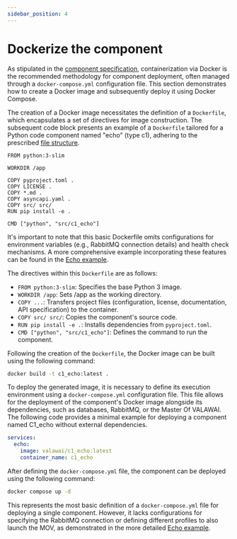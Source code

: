 ```yaml
---
sidebar_position: 4
---
```


# Dockerize the component

As stipulated in the [component specification](/docs/architecture/implementations/component#deployment),
containerization via Docker is the recommended methodology for component deployment, often managed 
through a `docker-compose.yml` configuration file. This section demonstrates how to create a Docker image 
and subsequently deploy it using Docker Compose.

The creation of a Docker image necessitates the definition of a `Dockerfile`, which encapsulates 
a set of directives for image construction. The subsequent code block presents an example 
of a `Dockerfile` tailored for a Python code component named "echo" (type c1), adhering 
to the prescribed [file structure](/docs/tutorials/how_python_component/skeleton#base-structure).

```docker
FROM python:3-slim
	
WORKDIR /app

COPY pyproject.toml .
COPY LICENSE .
COPY *.md .
COPY asyncapi.yaml .
COPY src/ src/
RUN pip install -e .

CMD ["python", "src/c1_echo"] 
```

It's important to note that this basic Dockerfile omits configurations for environment variables 
(e.g., RabbitMQ connection details) and health check mechanisms. A more comprehensive example 
incorporating these features can be found in 
the [Echo example](/docs/tutorials/how_python_component/example#defining-dokerfile).

The directives within this `Dockerfile` are as follows:

 - `FROM python:3-slim`: Specifies the base Python 3 image.
 - `WORKDIR /app`: Sets /app as the working directory.
 - `COPY ...`: Transfers project files (configuration, license, documentation, API specification) to the container.
 - `COPY src/ src/`: Copies the component's source code.
 - `RUN pip install -e .`: Installs dependencies from `pyproject.toml`.
 - `CMD ["python", "src/c1_echo"]`: Defines the command to run the component.

Following the creation of the `Dockerfile`, the Docker image can be built using the following command:

```bash
docker build -t c1_echo:latest .
```

To deploy the generated image, it is necessary to define its execution environment using 
a `docker-compose.yml` configuration file. This file allows for the deployment of the component's Docker 
image alongside its dependencies, such as databases, RabbitMQ, or the Master Of VALAWAI. The following 
code provides a minimal example for deploying a component named C1_echo without external dependencies.

```yaml
services:
  echo:
    image: valawai/c1_echo:latest
    container_name: c1_echo
```

After defining the `docker-compose.yml` file, the component can be deployed using the following command:

```bash
docker compose up -d
```

This represents the most basic definition of a `docker-compose.yml` file for deploying a single component. 
However, it lacks configurations for specifying the RabbitMQ connection or defining different profiles 
to also launch the MOV, as demonstrated in the more detailed 
[Echo example](/docs/tutorials/how_python_component/example#defining-docker-composeyaml).
